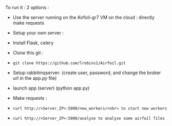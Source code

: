 To run it :
2 options : 
- Use the server running on the Airfoil-gr7 VM on the cloud : directly make requests

- Setup your own server :
-   Install Flask, celery
-   Clone this git : 
-     git clone https://github.com/lrobins1/Airfoil.git
-   Setup rabbitmqserver: (create user, password, and change the broker url in the app.py file)
-   launch app (server) (python app.py)
-   Make requests :
-     curl http://<Server_IP>:5000/new_workers/<nbr> to start new workers
-     curl http://<Server_IP>:5000/analyse to analyse some airfoil files

